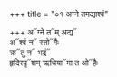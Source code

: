 +++
title = "०१ अग्ने तमद्याश्वं"

+++
अ᳓ग्ने त᳓म् अद्य᳓  
अ᳓श्वं न᳓ स्तो᳓मैः  
क्र᳓तुं न᳓ भद्रं᳓  
हृदिस्पृ᳓शम् ऋधिया᳓मा त ओ᳓हैः